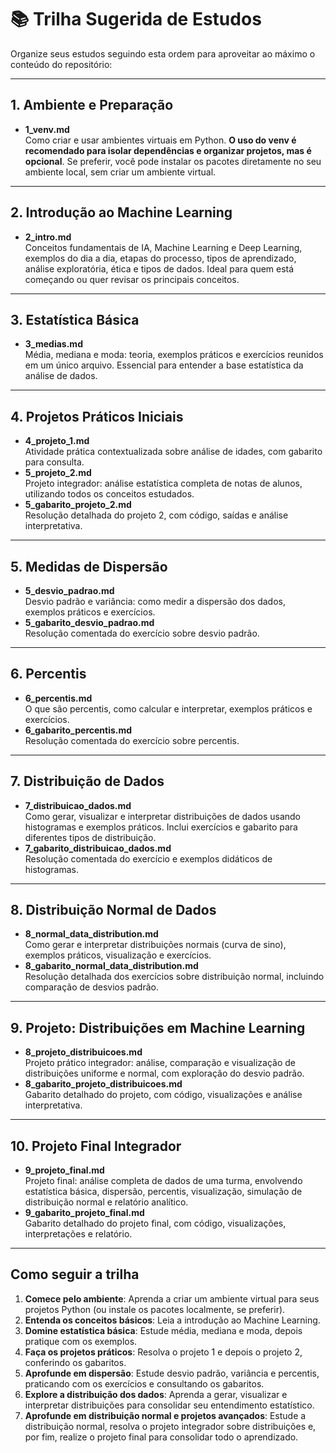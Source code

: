 # 📚 Trilha Sugerida de Estudos

Organize seus estudos seguindo esta ordem para aproveitar ao máximo o conteúdo do repositório:

---

## 1. Ambiente e Preparação
- **1_venv.md**  
Como criar e usar ambientes virtuais em Python. **O uso do venv é recomendado para isolar dependências e organizar projetos, mas é opcional**. Se preferir, você pode instalar os pacotes diretamente no seu ambiente local, sem criar um ambiente virtual.

---

## 2. Introdução ao Machine Learning
- **2_intro.md**  
Conceitos fundamentais de IA, Machine Learning e Deep Learning, exemplos do dia a dia, etapas do processo, tipos de aprendizado, análise exploratória, ética e tipos de dados. Ideal para quem está começando ou quer revisar os principais conceitos.

---

## 3. Estatística Básica
- **3_medias.md**  
Média, mediana e moda: teoria, exemplos práticos e exercícios reunidos em um único arquivo. Essencial para entender a base estatística da análise de dados.

---

## 4. Projetos Práticos Iniciais
- **4_projeto_1.md**  
Atividade prática contextualizada sobre análise de idades, com gabarito para consulta.
- **5_projeto_2.md**  
Projeto integrador: análise estatística completa de notas de alunos, utilizando todos os conceitos estudados.
- **5_gabarito_projeto_2.md**  
Resolução detalhada do projeto 2, com código, saídas e análise interpretativa.

---

## 5. Medidas de Dispersão
- **5_desvio_padrao.md**  
Desvio padrão e variância: como medir a dispersão dos dados, exemplos práticos e exercícios.
- **5_gabarito_desvio_padrao.md**  
Resolução comentada do exercício sobre desvio padrão.

---

## 6. Percentis
- **6_percentis.md**  
O que são percentis, como calcular e interpretar, exemplos práticos e exercícios.
- **6_gabarito_percentis.md**  
Resolução comentada do exercício sobre percentis.

---

## 7. Distribuição de Dados
- **7_distribuicao_dados.md**  
Como gerar, visualizar e interpretar distribuições de dados usando histogramas e exemplos práticos. Inclui exercícios e gabarito para diferentes tipos de distribuição.
- **7_gabarito_distribuicao_dados.md**  
Resolução comentada do exercício e exemplos didáticos de histogramas.

---

## 8. Distribuição Normal de Dados
- **8_normal_data_distribution.md**  
Como gerar e interpretar distribuições normais (curva de sino), exemplos práticos, visualização e exercícios.
- **8_gabarito_normal_data_distribution.md**  
Resolução detalhada dos exercícios sobre distribuição normal, incluindo comparação de desvios padrão.

---

## 9. Projeto: Distribuições em Machine Learning
- **8_projeto_distribuicoes.md**  
Projeto prático integrador: análise, comparação e visualização de distribuições uniforme e normal, com exploração do desvio padrão.
- **8_gabarito_projeto_distribuicoes.md**  
Gabarito detalhado do projeto, com código, visualizações e análise interpretativa.

---

## 10. Projeto Final Integrador
- **9_projeto_final.md**  
Projeto final: análise completa de dados de uma turma, envolvendo estatística básica, dispersão, percentis, visualização, simulação de distribuição normal e relatório analítico.
- **9_gabarito_projeto_final.md**  
Gabarito detalhado do projeto final, com código, visualizações, interpretações e relatório.

---

## Como seguir a trilha

1. **Comece pelo ambiente**: Aprenda a criar um ambiente virtual para seus projetos Python (ou instale os pacotes localmente, se preferir).
2. **Entenda os conceitos básicos**: Leia a introdução ao Machine Learning.
3. **Domine estatística básica**: Estude média, mediana e moda, depois pratique com os exemplos.
4. **Faça os projetos práticos**: Resolva o projeto 1 e depois o projeto 2, conferindo os gabaritos.
5. **Aprofunde em dispersão**: Estude desvio padrão, variância e percentis, praticando com os exercícios e consultando os gabaritos.
6. **Explore a distribuição dos dados**: Aprenda a gerar, visualizar e interpretar distribuições para consolidar seu entendimento estatístico.
7. **Aprofunde em distribuição normal e projetos avançados**: Estude a distribuição normal, resolva o projeto integrador sobre distribuições e, por fim, realize o projeto final para consolidar todo o aprendizado. 